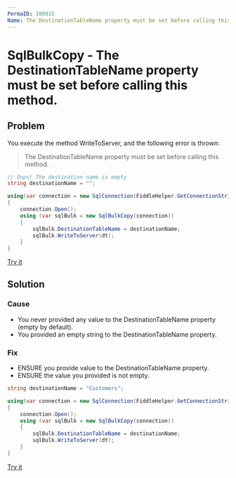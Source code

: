 ```yaml
---
PermaID: 100015
Name: The DestinationTableName property must be set before calling this method
---
```


# SqlBulkCopy - The DestinationTableName property must be set before calling this method.

## Problem

You execute the method WriteToServer, and the following error is thrown:

> The DestinationTableName property must be set before calling this method.

```csharp
// Oops! The destination name is empty
string destinationName = "";

using(var connection = new SqlConnection(FiddleHelper.GetConnectionStringSqlServer()))
{
    connection.Open();
    using (var sqlBulk = new SqlBulkCopy(connection))
    {
        sqlBulk.DestinationTableName = destinationName;
        sqlBulk.WriteToServer(dt);
    }
}
```

[Try it](https://dotnetfiddle.net/6H5MhC)

## Solution

### Cause

- You never provided any value to the DestinationTableName property (empty by default).
- You provided an empty string to the DestinationTableName property.

### Fix

- ENSURE you provide value to the DestinationTableName property.
- ENSURE the value you provided is not empty.

```csharp
string destinationName = "Customers";

using(var connection = new SqlConnection(FiddleHelper.GetConnectionStringSqlServer()))
{
    connection.Open();
    using (var sqlBulk = new SqlBulkCopy(connection))
    {
        sqlBulk.DestinationTableName = destinationName;
        sqlBulk.WriteToServer(dt);
    }
}
```

[Try it](https://dotnetfiddle.net/lAbVe0)